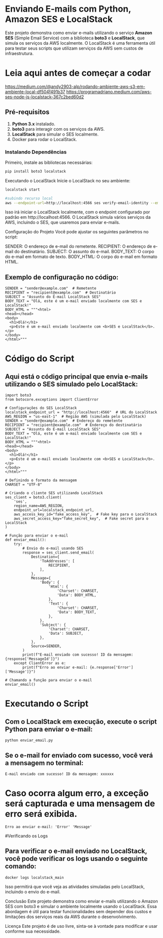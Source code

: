 # Enviando E-mails com Python, Amazon SES e LocalStack

Este projeto demonstra como enviar e-mails utilizando o serviço **Amazon SES** (Simple Email Service) com a biblioteca **boto3** e **LocalStack**, que simula os serviços da AWS localmente. O LocalStack é uma ferramenta útil para testar seus scripts que utilizam serviços da AWS sem custos de infraestrutura.

# Leia aqui antes de começar a codar
https://medium.com/@andy2903-alp/rodando-ambiente-aws-s3-em-ambiente-local-df504f491b37
https://programadriano.medium.com/aws-ses-node-js-localstack-367c2bed60d2

## Pré-requisitos

1. **Python 3.x** instalado.
2. **boto3** para interagir com os serviços da AWS.
3. **LocalStack** para simular o SES localmente.
4. Docker para rodar o LocalStack.

### Instalando Dependências

Primeiro, instale as bibliotecas necessárias:

```bash
pip install boto3 localstack
```

Executando o LocalStack
Inicie o LocalStack no seu ambiente:

```bash
localstack start

#subindo recurso local
aws --endpoint-url=http://localhost:4566 ses verify-email-identity --email-address andy2903.alp@python.com.br --region us-east-1
```
Isso irá iniciar o LocalStack localmente, com o endpoint configurado por padrão em http://localhost:4566. O LocalStack simula vários serviços da AWS, incluindo o SES, que usaremos para enviar e-mails.

Configuração do Projeto
Você pode ajustar os seguintes parâmetros no script:

SENDER: O endereço de e-mail do remetente.
RECIPIENT: O endereço de e-mail do destinatário.
SUBJECT: O assunto do e-mail.
BODY_TEXT: O corpo do e-mail em formato de texto.
BODY_HTML: O corpo do e-mail em formato HTML.

## Exemplo de configuração no código:
```
SENDER = "sender@example.com"  # Remetente
RECIPIENT = "recipient@example.com"  # Destinatário
SUBJECT = "Assunto do E-mail LocalStack SES"
BODY_TEXT = "Olá, este é um e-mail enviado localmente com SES e LocalStack!"
BODY_HTML = """<html>
<head></head>
<body>
  <h1>Olá!</h1>
  <p>Este é um e-mail enviado localmente com <b>SES e LocalStack</b>.</p>
</body>
</html>"""
```
# Código do Script
## Aqui está o código principal que envia e-mails utilizando o SES simulado pelo LocalStack:
```
import boto3
from botocore.exceptions import ClientError

# Configurações do SES LocalStack
localstack_endpoint_url = "http://localhost:4566"  # URL do LocalStack
AWS_REGION = "us-east-1"  # Região AWS (simulada pelo LocalStack)
SENDER = "sender@example.com"  # Endereço do remetente
RECIPIENT = "recipient@example.com"  # Endereço do destinatário
SUBJECT = "Assunto do E-mail LocalStack SES"
BODY_TEXT = "Olá, este é um e-mail enviado localmente com SES e LocalStack!"
BODY_HTML = """<html>
<head></head>
<body>
  <h1>Olá!</h1>
  <p>Este é um e-mail enviado localmente com <b>SES e LocalStack</b>.</p>
</body>
</html>"""

# Definindo o formato da mensagem
CHARSET = "UTF-8"

# Criando o cliente SES utilizando LocalStack
ses_client = boto3.client(
    'ses',
    region_name=AWS_REGION,
    endpoint_url=localstack_endpoint_url,
    aws_access_key_id="fake_access_key",  # Fake key para o LocalStack
    aws_secret_access_key="fake_secret_key",  # Fake secret para o LocalStack
)

# Função para enviar o e-mail
def enviar_email():
    try:
        # Envio do e-mail usando SES
        response = ses_client.send_email(
            Destination={
                'ToAddresses': [
                    RECIPIENT,
                ],
            },
            Message={
                'Body': {
                    'Html': {
                        'Charset': CHARSET,
                        'Data': BODY_HTML,
                    },
                    'Text': {
                        'Charset': CHARSET,
                        'Data': BODY_TEXT,
                    },
                },
                'Subject': {
                    'Charset': CHARSET,
                    'Data': SUBJECT,
                },
            },
            Source=SENDER,
        )
        print(f"E-mail enviado com sucesso! ID da mensagem: {response['MessageId']}")
    except ClientError as e:
        print(f"Erro ao enviar e-mail: {e.response['Error']['Message']}")

# Chamando a função para enviar o e-mail
enviar_email()
```
# Executando o Script
## Com o LocalStack em execução, execute o script Python para enviar o e-mail:
```commandline
python enviar_email.py
```
## Se o e-mail for enviado com sucesso, você verá a mensagem no terminal:
```commandline
E-mail enviado com sucesso! ID da mensagem: xxxxxx
```
# Caso ocorra algum erro, a exceção será capturada e uma mensagem de erro será exibida.
```commandline
Erro ao enviar e-mail: 'Error' 'Message'
```
#Verificando os Logs
## Para verificar o e-mail enviado no LocalStack, você pode verificar os logs usando o seguinte comando:
```commandline
docker logs localstack_main
```
Isso permitirá que você veja as atividades simuladas pelo LocalStack, incluindo o envio do e-mail.

Conclusão
Este projeto demonstra como enviar e-mails utilizando o Amazon SES com boto3 e simular o ambiente localmente usando o LocalStack. Essa abordagem é útil para testar funcionalidades sem depender dos custos e limitações dos serviços reais da AWS durante o desenvolvimento.

Licença
Este projeto é de uso livre, sinta-se à vontade para modificar e usar conforme sua necessidade.